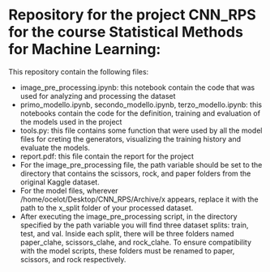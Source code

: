 # Repository for the project CNN_RPS for the course Statistical Methods for Machine Learning:
This repository contain the following files:
* image_pre_processing.ipynb: this notebook contain the code that was used for analyzing and processing the dataset
* primo_modello.ipynb, secondo_modello.ipynb, terzo_modello.ipynb: this notebooks contain the code for the definition, training and evaluation of the models used in the project
* tools.py: this file contains some function that were used by all the model files for creting the generators, visualizing the training history and evaluate the models.
* report.pdf: this file contain the report for the project
* For the image_pre_processing file, the path variable should be set to the directory that contains the scissors, rock, and paper folders from the original Kaggle dataset.
* For the model files, wherever /home/ocelot/Desktop/CNN_RPS/Archive/x appears, replace it with the path to the x_split folder of your processed dataset.
* After executing the image_pre_processing script,  in the directory specified by the path variable you will find three dataset splits: train, test, and val. Inside each split, there will be three folders named paper_clahe, scissors_clahe, and rock_clahe. To ensure compatibility with the model scripts, these folders must be renamed to paper, scissors, and rock respectively.
